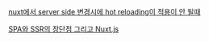 [nuxt에서 server side 변경시에 hot reloading이 적용이 안 될때](https://programmerpsk.tistory.com/253)

[SPA와 SSR의 장단점 그리고 Nuxt.js](https://medium.com/aha-official/%EC%95%84%ED%95%98-%ED%94%84%EB%A1%A0%ED%8A%B8-%EA%B0%9C%EB%B0%9C%EA%B8%B0-1-spa%EC%99%80-ssr%EC%9D%98-%EC%9E%A5%EB%8B%A8%EC%A0%90-%EA%B7%B8%EB%A6%AC%EA%B3%A0-nuxt-js-cafdc3ac2053)